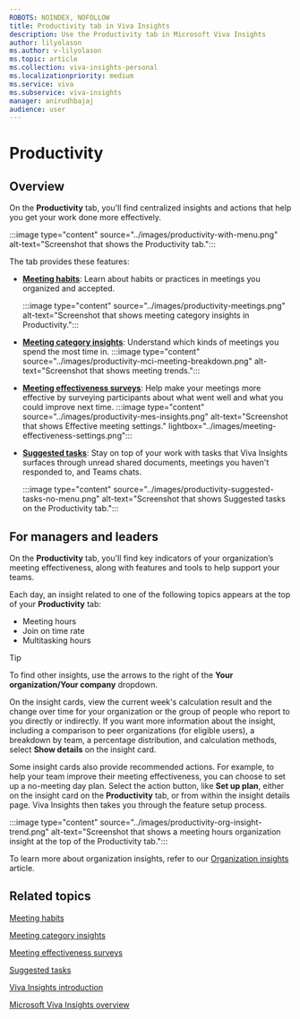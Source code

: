 ```yaml
---
ROBOTS: NOINDEX, NOFOLLOW
title: Productivity tab in Viva Insights
description: Use the Productivity tab in Microsoft Viva Insights
author: lilyolason
ms.author: v-lilyolason
ms.topic: article
ms.collection: viva-insights-personal
ms.localizationpriority: medium 
ms.service: viva
ms.subservice: viva-insights
manager: anirudhbajaj
audience: user
---
```


# Productivity

## Overview

On the **Productivity** tab, you'll find centralized insights and actions that help you get your work done more effectively.

:::image type="content" source="../images/productivity-with-menu.png" alt-text="Screenshot that shows the Productivity tab.":::

The tab provides these features:

* [**Meeting habits**](meeting-habits.md): Learn about habits or practices in meetings you organized and accepted.

    :::image type="content" source="../images/productivity-meetings.png" alt-text="Screenshot that shows meeting category insights in Productivity.":::

* [**Meeting category insights**](meeting-category-insights.md): Understand which kinds of meetings you spend the most time in.
    :::image type="content" source="../images/productivity-mci-meeting-breakdown.png" alt-text="Screenshot that shows meeting trends.":::

* [**Meeting effectiveness surveys**](meeting-effectiveness-surveys.md): Help make your meetings more effective by surveying participants about what went well and what you could improve next time.
    :::image type="content" source="../images/productivity-mes-insights.png" alt-text="Screenshot that shows Effective meeting settings." lightbox="../images/meeting-effectiveness-settings.png":::

* [**Suggested tasks**](suggested-tasks.md): Stay on top of your work with tasks that Viva Insights surfaces through unread shared documents, meetings you haven't responded to, and Teams chats. 

    :::image type="content" source="../images/productivity-suggested-tasks-no-menu.png" alt-text="Screenshot that shows Suggested tasks on the Productivity tab.":::


## For managers and leaders

On the **Productivity** tab, you'll find key indicators of your organization’s meeting effectiveness, along with features and tools to help support your teams. 

Each day, an insight related to one of the following topics appears at the top of your **Productivity** tab:

* Meeting hours 
* Join on time rate 
* Multitasking hours 

>[!Tip]
>To find other insights, use the arrows to the right of the **Your organization/Your company** dropdown.


On the insight cards, view the current week's calculation result and the change over time for your organization or the group of people who report to you directly or indirectly. If you want more information about the insight, including a comparison to peer organizations (for eligible users), a breakdown by team, a percentage distribution, and calculation methods, select **Show details** on the insight card. 

Some insight cards also provide recommended actions. For example, to help your team improve their meeting effectiveness, you can choose to set up a no-meeting day plan. Select the action button, like **Set up plan**, either on the insight card on the **Productivity** tab, or from within the insight details page. Viva Insights then takes you through the feature setup process.  

:::image type="content" source="../images/productivity-org-insight-trend.png" alt-text="Screenshot that shows a meeting hours organization insight at the top of the Productivity tab.":::


To learn more about organization insights, refer to our [Organization insights](../../../org-team-insights/new/org-insights.md) article.


## Related topics

[Meeting habits](meeting-habits.md)

[Meeting category insights](meeting-category-insights.md)

[Meeting effectiveness surveys](meeting-effectiveness-surveys.md)

[Suggested tasks](suggested-tasks.md)

[Viva Insights introduction](../viva-teams-app.md)

[Microsoft Viva Insights overview](../viva-teams-app.md)
